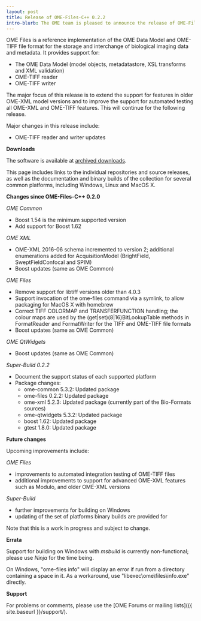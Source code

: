 ```yaml
---
layout: post
title: Release of OME-Files-C++ 0.2.2
intro-blurb: The OME team is pleased to announce the release of OME-Files-C++ 0.2.2
---
```

OME Files is a reference implementation of the OME Data Model and OME-TIFF
file format for the storage and interchange of biological imaging data and
metadata. It provides support for:

-   The OME Data Model (model objects, metadatastore, XSL transforms and XML
    validation)
-   OME-TIFF reader
-   OME-TIFF writer

The major focus of this release is to extend the support for features in older
OME-XML model versions and to improve the support for automated testing all
OME-XML and OME-TIFF features.  This will continue for the following release.

Major changes in this release include:

-   OME-TIFF reader and writer updates

**Downloads**

The software is available at
[archived downloads](http://downloads.openmicroscopy.org/ome-files-cpp/0.2.2/).

This page includes links to the individual repositories and source releases, as well as the documentation and binary builds of the collection for several common platforms, including Windows, Linux and MacOS X.

**Changes since OME-Files-C++ 0.2.0**

*OME Common*

-   Boost 1.54 is the minimum supported version
-   Add support for Boost 1.62

*OME XML*

-   OME-XML 2016-06 schema incremented to version 2; additional enumerations
    added for AcquisitionModel (BrightField, SweptFieldConfocal and SPIM)
-   Boost updates (same as OME Common)

*OME Files*

-   Remove support for libtiff versions older than 4.0.3
-   Support invocation of the ome-files command via a symlink, to allow
    packaging for MacOS X with homebrew
-   Correct TIFF COLORMAP and TRANSFERFUNCTION handling; the colour maps are
    used by the (get|set)(8|16)BitLookupTable methods in FormatReader and
    FormatWriter for the TIFF and OME-TIFF file formats
-   Boost updates (same as OME Common)

*OME QtWidgets*

-   Boost updates (same as OME Common)

*Super-Build 0.2.2*

-   Document the support status of each supported platform
-   Package changes:
    *   ome-common 5.3.2: Updated package
    *   ome-files 0.2.2: Updated package
    *   ome-xml 5.2.3: Updated package (currently part of the Bio-Formats
        sources)
    *   ome-qtwidgets 5.3.2: Updated package
    *   boost 1.62: Updated package
    *   gtest 1.8.0: Updated package

**Future changes**

Upcoming improvements include:

*OME Files*

-   improvements to automated integration testing of OME-TIFF files
-   additional improvements to support for advanced OME-XML features such as
    Modulo, and older OME-XML versions

*Super-Build*

-   further improvements for building on Windows
-   updating of the set of platforms binary builds are provided for

Note that this is a work in progress and subject to change.

**Errata**

Support for building on Windows with *msbuild* is currently non-functional;
please use *Ninja* for the time being.

On Windows, "ome-files info" will display an error if run from a directory
containing a space in it. As a workaround, use "libexec\ome\files\info.exe"
directly.

**Support**

For problems or comments, please use the
[OME Forums or mailing lists]({{ site.baseurl }}/support/).

